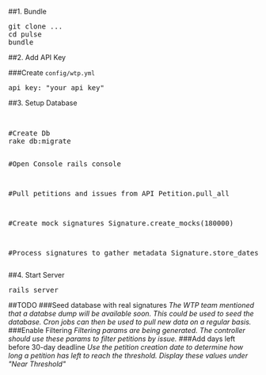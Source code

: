 ##1. Bundle
<pre>
git clone ...
cd pulse
bundle
</pre>

##2. Add API Key

###Create `config/wtp.yml`
  <pre>api_key: "your api key"</pre>


##3. Setup Database

<br/>
<pre>
#Create Db
rake db:migrate

#Open Console
rails console

#Pull petitions and issues from API
Petition.pull_all

#Create mock signatures
Signature.create_mocks(180000)

#Process signatures to gather metadata
Signature.store_dates
</pre>


##4. Start Server

<pre>rails server</pre>


##TODO
###Seed database with real signatures
*The WTP team mentioned that a databse dump will be available soon. This could be used to seed the database. Cron jobs can then be used to pull new data on a regular basis.*
###Enable Filtering
*Filtering params are being generated. The controller should use these params to filter petitions by issue.*
###Add days left before 30-day deadline
*Use the petition creation date to determine how long a petition has left to reach the threshold. Display these values under "Near Threshold"*


